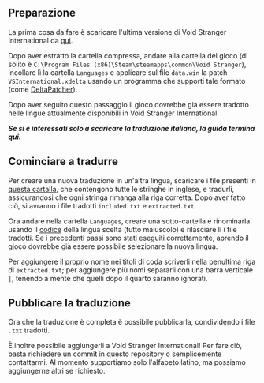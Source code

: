 ## Preparazione

La prima cosa da fare è scaricare l'ultima versione di Void Stranger International da [qui](/../../releases/latest).

Dopo aver estratto la cartella compressa, andare alla cartella del gioco (di solito è `C:\Program Files (x86)\Steam\steamapps\common\Void Stranger`), incollare lì la cartella `Languages` e applicare sul file `data.win` la patch `VSInternational.xdelta` usando un programma che supporti tale formato (come [DeltaPatcher](https://www.romhacking.net/utilities/704/)).

Dopo aver seguito questo passaggio il gioco dovrebbe già essere tradotto nelle lingue attualmente disponibili in Void Stranger International.

___Se si è interessati solo a scaricare la traduzione italiana, la guida termina qui.___

## Cominciare a tradurre

Per creare una nuova traduzione in un'altra lingua, scaricare i file presenti in [questa cartalla](/Languages/EN), che contengono tutte le stringhe in inglese, e tradurli, assicurandosi che ogni stringa rimanga alla riga corretta. Dopo aver fatto ciò, si avranno i file tradotti `included.txt` e `extracted.txt`.

Ora andare nella cartella `Languages`, creare una sotto-cartella e rinominarla usando il [codice](https://en.wikipedia.org/wiki/List_of_ISO_639_language_codes) della lingua scelta (tutto maiuscolo) e rilasciare lì i file tradotti. Se i precedenti passi sono stati eseguiti correttamente, aprendo il gioco dovrebbe già essere possibile selezionare la nuova lingua.

Per aggiungere il proprio nome nei titoli di coda scriverli nella penultima riga di `extracted.txt`; per aggiungere più nomi separarli con una barra verticale `|`, tenendo a mente che quelli dopo il quarto saranno ignorati.

## Pubblicare la traduzione

Ora che la traduzione è completa è possibile pubblicarla, condividendo i file `.txt` tradotti.

È inoltre possibile aggiungerli a Void Stranger International! Per fare ciò, basta richiedere un commit in questo repository o semplicemente contattarmi. Al momento supportiamo solo l'alfabeto latino, ma possiamo aggiungerne altri se richiesto.
